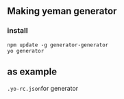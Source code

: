 ## Making yeman generator

### install
```shell
npm update -g generator-generator
yo generator
```

## as example
`.yo-rc.json`for generator


